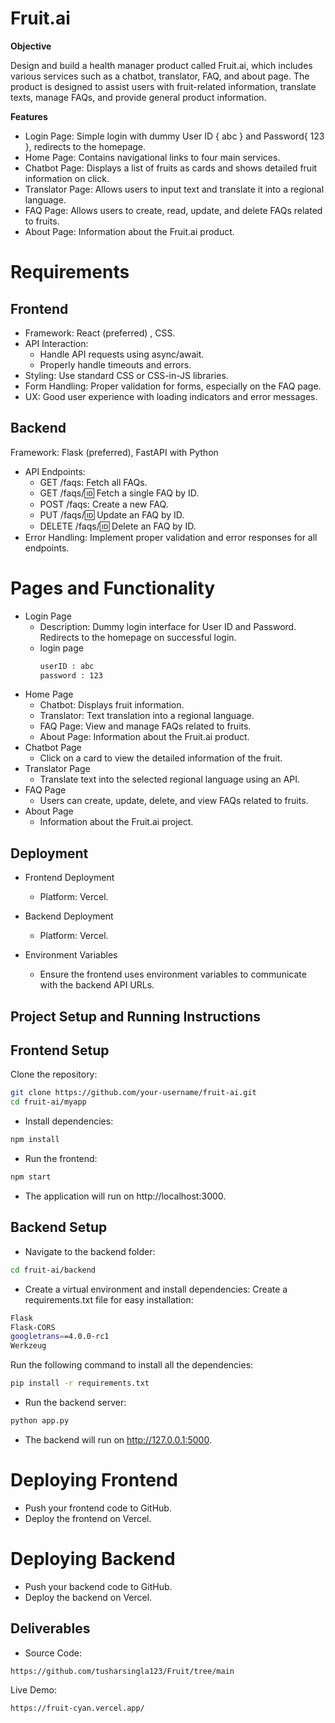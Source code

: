 # Fruit.ai


**Objective**

Design and build a health manager product called Fruit.ai, which includes various services such as a chatbot, translator, FAQ, and about page. The product is designed to assist users with fruit-related information, translate texts, manage FAQs, and provide general product information.

**Features**

* Login Page: Simple login with dummy User ID { abc } and Password{ 123 }, redirects to the homepage.
* Home Page: Contains navigational links to four main services.
* Chatbot Page: Displays a list of fruits as cards and shows detailed fruit information on click.
* Translator Page: Allows users to input text and translate it into a regional language.
* FAQ Page: Allows users to create, read, update, and delete FAQs related to fruits.
* About Page: Information about the Fruit.ai product.

# Requirements

## Frontend
* Framework: React (preferred) , CSS.
* API Interaction:
    * Handle API requests using async/await.
    * Properly handle timeouts and errors.
* Styling: Use standard CSS or CSS-in-JS libraries.
* Form Handling: Proper validation for forms, especially on the FAQ page.
* UX: Good user experience with loading indicators and error messages.


## Backend

Framework: Flask (preferred), FastAPI with Python
* API Endpoints:
    * GET /faqs: Fetch all FAQs.
    * GET /faqs/:id: Fetch a single FAQ by ID.
    * POST /faqs: Create a new FAQ.
    * PUT /faqs/:id: Update an FAQ by ID.
    * DELETE /faqs/:id: Delete an FAQ by ID.
* Error Handling: Implement proper validation and error responses for all endpoints.


# Pages and Functionality

* Login Page
   * Description: Dummy login interface for User ID and Password. Redirects to the homepage on successful login.
   * login page
     ```bash
     userID : abc
     password : 123
     ```
* Home Page
   * Chatbot: Displays fruit information.
   * Translator: Text translation into a regional language.
   * FAQ Page: View and manage FAQs related to fruits.
   * About Page: Information about the Fruit.ai product.
* Chatbot Page
   * Click on a card to view the detailed information of the fruit.
* Translator Page
   * Translate text into the selected regional language using an API.
* FAQ Page
   * Users can create, update, delete, and view FAQs related to fruits.
* About Page
   * Information about the Fruit.ai project.


## Deployment

* Frontend Deployment
   * Platform: Vercel.
* Backend Deployment
   * Platform: Vercel.

* Environment Variables
   * Ensure the frontend uses environment variables to communicate with the backend API URLs.
 
## Project Setup and Running Instructions

## Frontend Setup
Clone the repository:
```bash
git clone https://github.com/your-username/fruit-ai.git
cd fruit-ai/myapp
```

* Install dependencies:
```bash
npm install
```

* Run the frontend:
```bash
npm start
```

* The application will run on http://localhost:3000.

## Backend Setup

* Navigate to the backend folder:
```bash
cd fruit-ai/backend
```

* Create a virtual environment and install dependencies:
Create a requirements.txt file for easy installation:
```bash
Flask
Flask-CORS
googletrans==4.0.0-rc1
Werkzeug
```
Run the following command to install all the dependencies:
```bash
pip install -r requirements.txt
```

* Run the backend server:
```bash
python app.py
```

* The backend will run on http://127.0.0.1:5000.

# Deploying Frontend
* Push your frontend code to GitHub.
* Deploy the frontend on Vercel.
  
# Deploying Backend
* Push your backend code to GitHub.
* Deploy the backend on Vercel.

  
## Deliverables

* Source Code: 
```bash
https://github.com/tusharsingla123/Fruit/tree/main
```


Live Demo: 
```bash
https://fruit-cyan.vercel.app/
```

